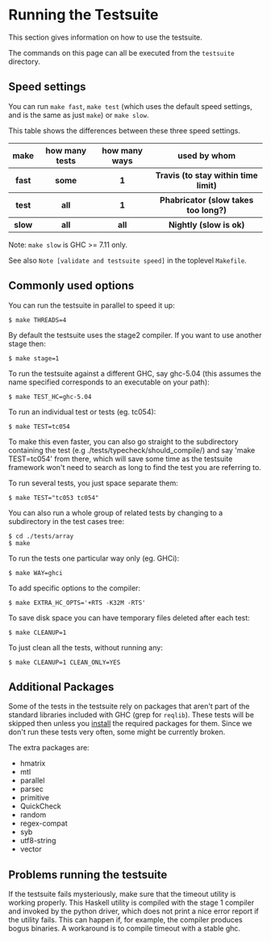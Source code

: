 # Running the Testsuite


This section gives information on how to use the testsuite.


The commands on this page can all be executed from the `testsuite` directory.

## Speed settings


You can run `make fast`, `make test` (which uses the default speed settings, and is the same as just `make`) or `make slow`.


This table shows the differences between these three speed settings.

<table><tr><th> make </th>
<th> how many tests </th>
<th> how many ways </th>
<th> used by whom 
</th></tr>
<tr><th> fast   </th>
<th> some </th>
<th> 1   </th>
<th> Travis (to stay within time limit) 
</th></tr>
<tr><th> test   </th>
<th> all  </th>
<th> 1   </th>
<th> Phabricator (slow takes too long?) 
</th></tr>
<tr><th> slow   </th>
<th> all  </th>
<th> all </th>
<th> Nightly (slow is ok) 
</th></tr></table>


Note: `make slow` is GHC \>= 7.11 only.


See also `Note [validate and testsuite speed]` in the toplevel `Makefile`.

## Commonly used options


You can run the testsuite in parallel to speed it up:

```wiki
$ make THREADS=4
```


By default the testsuite uses the stage2 compiler. If you want to use another stage then:

```wiki
$ make stage=1
```


To run the testsuite against a different GHC, say ghc-5.04 (this assumes the name specified corresponds to an executable on your path):

```wiki
$ make TEST_HC=ghc-5.04
```


To run an individual test or tests (eg. tc054):

```wiki
$ make TEST=tc054
```


To make this even faster, you can also go straight to the subdirectory containing the test (e.g ./tests/typecheck/should_compile/) and say 'make TEST=tc054' from there, which will save some time as the testsuite framework won't need to search as long to find the test you are referring to.


To run several tests, you just space separate them:

```wiki
$ make TEST="tc053 tc054"
```


You can also run a whole group of related tests by changing to a subdirectory in the test cases tree:

```wiki
$ cd ./tests/array
$ make
```


To run the tests one particular way only (eg. GHCi):

```wiki
$ make WAY=ghci
```


To add specific options to the compiler:

```wiki
$ make EXTRA_HC_OPTS='+RTS -K32M -RTS' 
```


To save disk space you can have temporary files deleted after each test:

```wiki
$ make CLEANUP=1
```


To just clean all the tests, without running any:

```wiki
$ make CLEANUP=1 CLEAN_ONLY=YES
```

## Additional Packages


Some of the tests in the testsuite rely on packages that aren't part of the standard libraries included with GHC (grep for `reqlib`). These tests will be skipped then unless you [install](debugging/installing-packages-inplace) the required packages for them. Since we don't run these tests very often, some might be currently broken.


The extra packages are:

- hmatrix
- mtl
- parallel
- parsec
- primitive
- QuickCheck
- random
- regex-compat
- syb
- utf8-string
- vector

## Problems running the testsuite


If the testsuite fails mysteriously, make sure that the timeout utility is working properly. This Haskell utility is compiled with the stage 1 compiler and invoked by the python driver, which does not print a nice error report if the utility fails. This can happen if, for example, the compiler produces bogus binaries. A workaround is to compile timeout with a stable ghc.
